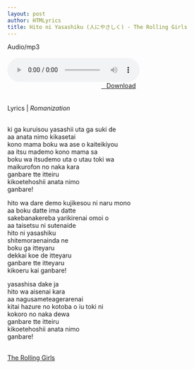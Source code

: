```yaml
---
layout: post
author: HTMLyrics
title: Hito ni Yasashiku (人にやさしく) - The Rolling Girls
---
```


<div class="htl">Audio/mp3</div><br />

<audio class='js-player' style="--plyr-color-main: #212121;" controls>
<source src="https://drive.google.com/uc?authuser=0&id=1OkgSorhdtK6Ainb7kzyBvBC3ZSpRAJTL&export=download" type="audio/mp3">
</audio><br />

<center>
<a href="/download/hitoniyasashiku-therollinggirls.md" class="hbt"><i class="fa fa-chevron-down" aria-hidden="true"></i>&nbsp; &nbsp;Download</a>
</center><br />
<br />

<div class="htl">Lyrics | <i>Romanization</i></div><br />

ki ga kuruisou yasashii uta ga suki de<br />
aa anata nimo kikasetai<br />
kono mama boku wa ase o kaiteikiyou<br />
aa itsu mademo kono mama sa<br />
boku wa itsudemo uta o utau toki wa<br />
maikurofon no naka kara<br />
ganbare tte itteiru<br />
kikoetehoshii anata nimo<br />
ganbare!<br />

hito wa dare demo kujikesou ni naru mono<br />
aa boku datte ima datte<br />
sakebanakereba yarikirenai omoi o<br />
aa taisetsu ni sutenaide<br />
hito ni yasashiku<br />
shitemoraenainda ne<br />
boku ga itteyaru<br />
dekkai koe de itteyaru<br />
ganbare tte itteyaru<br />
kikoeru kai ganbare!<br />

yasashisa dake ja<br />
hito wa aisenai kara<br />
aa nagusameteagerarenai<br />
kitai hazure no kotoba o iu toki ni<br />
kokoro no naka dewa<br />
ganbare tte itteiru<br />
kikoetehoshii anata nimo<br />
ganbare!<br />
<br />

<i class="fa fa-hashtag" aria-hidden="true"></i>
<a href="/artist/therollinggirls">The Rolling Girls</a>
